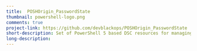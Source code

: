 ```yaml
---
title:  POSHOrigin_PasswordState
thumbnail: powershell-logo.png
comments: true
project-link: https://github.com/devblackops/POSHOrigin_PasswordState
short-description: Set of PowerShell 5 based DSC resources for managing passwords in ClickStudio's PasswordState application.
long-description:
---
```

